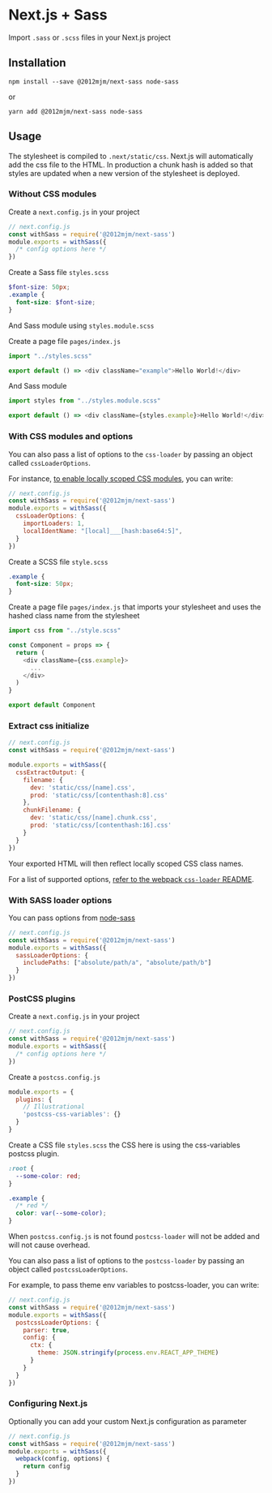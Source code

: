 # Next.js + Sass

Import `.sass` or `.scss` files in your Next.js project

## Installation

```
npm install --save @2012mjm/next-sass node-sass
```

or

```
yarn add @2012mjm/next-sass node-sass
```

## Usage

The stylesheet is compiled to `.next/static/css`. Next.js will automatically add the css file to the HTML. 
In production a chunk hash is added so that styles are updated when a new version of the stylesheet is deployed.

### Without CSS modules

Create a `next.config.js` in your project

```js
// next.config.js
const withSass = require('@2012mjm/next-sass')
module.exports = withSass({
  /* config options here */
})
```

Create a Sass file `styles.scss`

```scss
$font-size: 50px;
.example {
  font-size: $font-size;
}
```

And Sass module using `styles.module.scss`

Create a page file `pages/index.js`

```js
import "../styles.scss"

export default () => <div className="example">Hello World!</div>
```

And Sass module

```js
import styles from "../styles.module.scss"

export default () => <div className={styles.example}>Hello World!</div>
```

### With CSS modules and options

You can also pass a list of options to the `css-loader` by passing an object called `cssLoaderOptions`.

For instance, [to enable locally scoped CSS modules](https://github.com/css-modules/css-modules/blob/master/docs/local-scope.md#css-modules--local-scope), you can write:

```js
// next.config.js
const withSass = require('@2012mjm/next-sass')
module.exports = withSass({
  cssLoaderOptions: {
    importLoaders: 1,
    localIdentName: "[local]___[hash:base64:5]",
  }
})
```

Create a SCSS file `style.scss`

```css
.example {
  font-size: 50px;
}
```

Create a page file `pages/index.js` that imports your stylesheet and uses the hashed class name from the stylesheet

```js
import css from "../style.scss"

const Component = props => {
  return (
    <div className={css.example}>
      ...
    </div>
  )
}

export default Component
```



### Extract css initialize

```js
// next.config.js
const withSass = require('@2012mjm/next-sass')

module.exports = withSass({
  cssExtractOutput: {
    filename: {
      dev: 'static/css/[name].css',
      prod: 'static/css/[contenthash:8].css'
    },
    chunkFilename: {
      dev: 'static/css/[name].chunk.css',
      prod: 'static/css/[contenthash:16].css'
    }
  }
})
```

Your exported HTML will then reflect locally scoped CSS class names.

For a list of supported options, [refer to the webpack `css-loader` README](https://github.com/webpack-contrib/css-loader#options).

### With SASS loader options

You can pass options from [node-sass](https://github.com/sass/node-sass#options)

```js
// next.config.js
const withSass = require('@2012mjm/next-sass')
module.exports = withSass({
  sassLoaderOptions: {
    includePaths: ["absolute/path/a", "absolute/path/b"]
  }
})
```

### PostCSS plugins

Create a `next.config.js` in your project

```js
// next.config.js
const withSass = require('@2012mjm/next-sass')
module.exports = withSass({
  /* config options here */
})
```

Create a `postcss.config.js`

```js
module.exports = {
  plugins: {
    // Illustrational
    'postcss-css-variables': {}
  }
}
```

Create a CSS file `styles.scss` the CSS here is using the css-variables postcss plugin.

```css
:root {
  --some-color: red;
}

.example {
  /* red */
  color: var(--some-color);
}
```

When `postcss.config.js` is not found `postcss-loader` will not be added and will not cause overhead.

You can also pass a list of options to the `postcss-loader` by passing an object called `postcssLoaderOptions`.

For example, to pass theme env variables to postcss-loader, you can write:

```js
// next.config.js
const withSass = require('@2012mjm/next-sass')
module.exports = withSass({
  postcssLoaderOptions: {
    parser: true,
    config: {
      ctx: {
        theme: JSON.stringify(process.env.REACT_APP_THEME)
      }
    }
  }
})
```

### Configuring Next.js

Optionally you can add your custom Next.js configuration as parameter

```js
// next.config.js
const withSass = require('@2012mjm/next-sass')
module.exports = withSass({
  webpack(config, options) {
    return config
  }
})
```